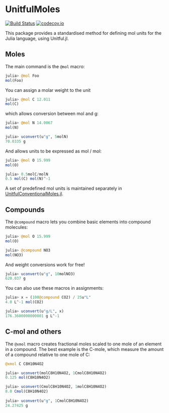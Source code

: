 # UnitfulMoles

[![Build Status](https://travis-ci.org/rafaqz/UnitfulMoles.jl.svg?branch=master)](https://travis-ci.org/rafaqz/UnitfulMoles.jl)
[![codecov.io](http://codecov.io/github/cesaraustralia/Dispersal.jl/coverage.svg?branch=master)](http://codecov.io/github/rafaqz/UnitfulMoles.jl?branch=master)

This package provides a standardised method for defining mol units for the Julia
language, using Unitful.jl. 

## Moles

The main command is the `@mol` macro:

```julia
julia> @mol Foo
mol(Foo)
```

You can assign a molar weight to the unit

```julia
julia> @mol C 12.011                                               
mol(C)                                                             
```

which allows conversion between mol and g:

```julia
julia> @mol N 14.0067
mol(N)                                                             

julia> uconvert(u"g", 5molN)                                       
70.0335 g 
```

And allows units to be expressed as mol / mol:

```julia
julia> @mol O 15.999
mol(O)

julia> 0.5molC/molN                                                
0.5 mol(C) mol(N)^-1    
```

A set of predefined mol units is maintained separately in
[UnitfulConventionalMoles.jl](https://github.com/rafaqz/UnitfulConventionalMoles.jl).

## Compounds

The `@compound` macro lets you combine basic elements into compound molecules:

```julia
julia> @mol O 15.999
mol(O)

julia> @compound NO3                                      
mol(NO3)                                                    
```

And weight conversions work for free!

```julia
julia> uconvert(u"g", 10molNO3)                             
620.037 g                                                   
```


You can also use these macros in assignments:

```julia
julia> x = (100@compound CO2) / 25u"L"
4.0 L^-1 mol(CO2)

julia> uconvert(u"g/L", x)
176.3600000000001 g L^-1
```

## C-mol and others

The `@xmol` macro creates fractional moles scaled to one mole of an element in a
compound. The best example is the C-mole, which measure the amount of a compound
relative to one mole of C:

```julia
@xmol C C8H10N4O2

julia> uconvert(molC8H10N4O2, 1CmolC8H10N4O2)                             
0.125 mol(C8H10N4O2)                                                      

julia> uconvert(CmolC8H10N4O2, 1molC8H10N4O2)
8.0 Cmol(C8H10N4O2)
                                                                          
julia> uconvert(u"g", 1CmolC8H10N4O2)                                     
24.27425 g                                                                
```
